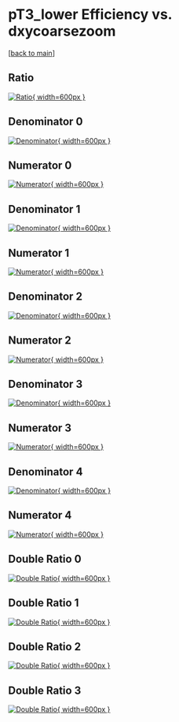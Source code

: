 # pT3_lower Efficiency vs. dxycoarsezoom

[[back to main](./)]



## Ratio

[![Ratio](../mtv/var/pT3_lower_xtr_0_-1_eff_dxycoarsezoom.png){ width=600px }](../mtv/var/pT3_lower_xtr_0_-1_eff_dxycoarsezoom.pdf)

## Denominator 0

[![Denominator](../mtv/den/pT3_lower_xtr_0_-1_eff_dxycoarsezoom_den0.png){ width=600px }](../mtv/den/pT3_lower_xtr_0_-1_eff_dxycoarsezoom_den0.pdf)

## Numerator 0

[![Numerator](../mtv/num/pT3_lower_xtr_0_-1_eff_dxycoarsezoom_num0.png){ width=600px }](../mtv/num/pT3_lower_xtr_0_-1_eff_dxycoarsezoom_num0.pdf)

## Denominator 1

[![Denominator](../mtv/den/pT3_lower_xtr_0_-1_eff_dxycoarsezoom_den1.png){ width=600px }](../mtv/den/pT3_lower_xtr_0_-1_eff_dxycoarsezoom_den1.pdf)

## Numerator 1

[![Numerator](../mtv/num/pT3_lower_xtr_0_-1_eff_dxycoarsezoom_num1.png){ width=600px }](../mtv/num/pT3_lower_xtr_0_-1_eff_dxycoarsezoom_num1.pdf)

## Denominator 2

[![Denominator](../mtv/den/pT3_lower_xtr_0_-1_eff_dxycoarsezoom_den2.png){ width=600px }](../mtv/den/pT3_lower_xtr_0_-1_eff_dxycoarsezoom_den2.pdf)

## Numerator 2

[![Numerator](../mtv/num/pT3_lower_xtr_0_-1_eff_dxycoarsezoom_num2.png){ width=600px }](../mtv/num/pT3_lower_xtr_0_-1_eff_dxycoarsezoom_num2.pdf)

## Denominator 3

[![Denominator](../mtv/den/pT3_lower_xtr_0_-1_eff_dxycoarsezoom_den3.png){ width=600px }](../mtv/den/pT3_lower_xtr_0_-1_eff_dxycoarsezoom_den3.pdf)

## Numerator 3

[![Numerator](../mtv/num/pT3_lower_xtr_0_-1_eff_dxycoarsezoom_num3.png){ width=600px }](../mtv/num/pT3_lower_xtr_0_-1_eff_dxycoarsezoom_num3.pdf)

## Denominator 4

[![Denominator](../mtv/den/pT3_lower_xtr_0_-1_eff_dxycoarsezoom_den4.png){ width=600px }](../mtv/den/pT3_lower_xtr_0_-1_eff_dxycoarsezoom_den4.pdf)

## Numerator 4

[![Numerator](../mtv/num/pT3_lower_xtr_0_-1_eff_dxycoarsezoom_num4.png){ width=600px }](../mtv/num/pT3_lower_xtr_0_-1_eff_dxycoarsezoom_num4.pdf)

## Double Ratio 0

[![Double Ratio](../mtv/ratio/pT3_lower_xtr_0_-1_eff_dxycoarsezoom_ratio0.png){ width=600px }](../mtv/ratio/pT3_lower_xtr_0_-1_eff_dxycoarsezoom_ratio0.pdf)

## Double Ratio 1

[![Double Ratio](../mtv/ratio/pT3_lower_xtr_0_-1_eff_dxycoarsezoom_ratio1.png){ width=600px }](../mtv/ratio/pT3_lower_xtr_0_-1_eff_dxycoarsezoom_ratio1.pdf)

## Double Ratio 2

[![Double Ratio](../mtv/ratio/pT3_lower_xtr_0_-1_eff_dxycoarsezoom_ratio2.png){ width=600px }](../mtv/ratio/pT3_lower_xtr_0_-1_eff_dxycoarsezoom_ratio2.pdf)

## Double Ratio 3

[![Double Ratio](../mtv/ratio/pT3_lower_xtr_0_-1_eff_dxycoarsezoom_ratio3.png){ width=600px }](../mtv/ratio/pT3_lower_xtr_0_-1_eff_dxycoarsezoom_ratio3.pdf)

